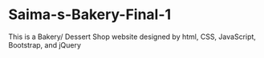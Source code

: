 # Saima-s-Bakery-Final-1
This is a Bakery/ Dessert Shop website designed by html, CSS, JavaScript, Bootstrap, and jQuery

